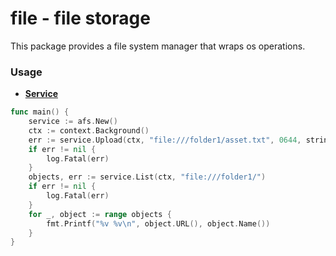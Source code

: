 # file - file storage 

This package provides a file system manager that wraps os operations.


### Usage

- **[Service](../service.go)**
```go
func main() {
	service := afs.New()
	ctx := context.Background()
	err := service.Upload(ctx, "file:///folder1/asset.txt", 0644, strings.NewReader("some content"))
	if err != nil {
		log.Fatal(err)
	}
	objects, err := service.List(ctx, "file:///folder1/")
	if err != nil {
		log.Fatal(err)
	}
	for _, object := range objects {
		fmt.Printf("%v %v\n", object.URL(), object.Name())
	}
}
``` 


